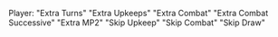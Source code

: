 Player:
    "Extra Turns"
    "Extra Upkeeps"
    "Extra Combat"
    "Extra Combat Successive"
    "Extra MP2"
    "Skip Upkeep"
    "Skip Combat"
    "Skip Draw"
